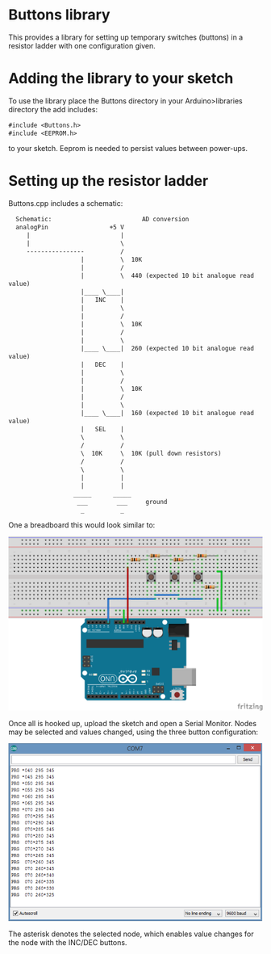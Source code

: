 Buttons library
==============

This provides a library for setting up temporary switches (buttons) in a resistor ladder with one configuration given.  

# Adding the library to your sketch

To use the library place the Buttons directory in your Arduino>libraries directory the add includes:

```
#include <Buttons.h>
#include <EEPROM.h>
```

to your sketch. Eeprom is needed to persist values between power-ups.

# Setting up the resistor ladder

Buttons.cpp includes a schematic:  

```
  Schematic:                         AD conversion
  analogPin                 +5 V      
     |                         |
     |                         \
     ----------------          /  
                    |          \  10K 
                    |          /
                    |          \  440 (expected 10 bit analogue read value)
                    |____ \____| 
                    |   INC    |         
                    |          \
                    |          /  
                    |          \  10K
                    |          /
                    |          \
                    |____ \____|  260 (expected 10 bit analogue read value)
                    |   DEC    |         
                    |          \
                    |          /  
                    |          \  10K
                    |          /
                    |          \
                    |____ \____|  160 (expected 10 bit analogue read value)
                    |   SEL    |
                    \          \
                    /          /  
                    \  10K     \  10K (pull down resistors)
                    /          /
                    \          \
                    |          |
                    |          |
                  _____      _____  
                   ___        ___     ground
                    _          _
```

One a breadboard this would look similar to:  

![Breadboard wiring](images/3ButtonResistorLadder.png)

Once all is hooked up, upload the sketch and open a Serial Monitor. Nodes may be selected and values changed, using the three button configuration:  

![Serial Monitor](images/SerialMonitor.png)

The asterisk denotes the selected node, which enables value changes for the node with the INC/DEC buttons.  
